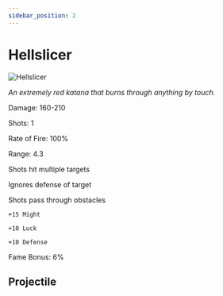 ```yaml
---
sidebar_position: 2
---
```


# Hellslicer

![Hellslicer](https://vwiki.valorserver.com/api/item/picture/hellslicer)

<i>An extremely red katana that burns through anything by touch.</i>

Damage: 160-210

Shots: 1

Rate of Fire: 100% 

Range: 4.3

Shots hit multiple targets

Ignores defense of target

Shots pass through obstacles

    +15 Might
    
    +10 Luck
    
    +10 Defense

Fame Bonus: 6%

## Projectile

